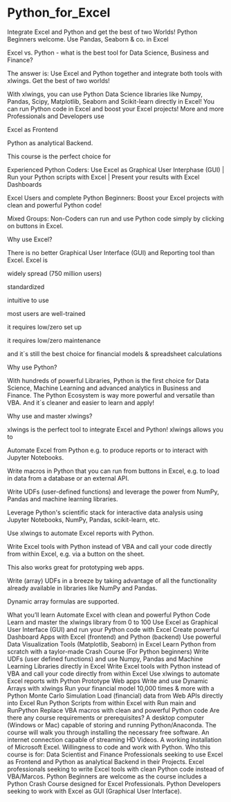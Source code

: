 # Python_for_Excel
Integrate Excel and Python and get the best of two Worlds! Python Beginners welcome. Use Pandas, Seaborn &amp; co. in Excel

Excel vs. Python - what is the best tool for Data Science, Business and Finance?

The answer is: Use Excel and Python together and integrate both tools with xlwings. Get the best of two worlds!



With xlwings, you can use Python Data Science libraries like Numpy, Pandas, Scipy, Matplotlib, Seaborn and Scikit-learn directly in Excel! You can run Python code in Excel and boost your Excel projects! More and more Professionals and Developers use

Excel as Frontend

Python as analytical Backend.  



This course is the perfect choice for

Experienced Python Coders: Use Excel as Graphical User Interphase (GUI) | Run your Python scripts with Excel | Present your results with Excel Dashboards 

Excel Users and complete Python Beginners: Boost your Excel projects with clean and powerful Python code!

Mixed Groups: Non-Coders can run and use Python code simply by clicking on buttons in Excel.



Why use Excel?

There is no better Graphical User Interface (GUI) and Reporting tool than Excel. Excel is

widely spread (750 million users)

standardized

intuitive to use

most users are well-trained

it requires low/zero set up

it requires low/zero maintenance  

and it´s still the best choice for financial models & spreadsheet calculations



Why use Python?

With hundreds of powerful Libraries, Python is the first choice for Data Science, Machine Learning and advanced analytics in Business and Finance. The Python Ecosystem is way more powerful and versatile than VBA. And it´s cleaner and easier to learn and apply!



Why use and master xlwings?

xlwings is the perfect tool to integrate Excel and Python! xlwings allows you to

Automate Excel from Python e.g. to produce reports or to interact with Jupyter Notebooks.

Write macros in Python that you can run from buttons in Excel, e.g. to load in data from a database or an external API.

Write UDFs (user-defined functions) and leverage the power from NumPy, Pandas and machine learning libraries.

Leverage Python's scientific stack for interactive data analysis using Jupyter Notebooks, NumPy, Pandas, scikit-learn, etc.

Use xlwings to automate Excel reports with Python.

Write Excel tools with Python instead of VBA and call your code directly from within Excel, e.g. via a button on the sheet.

This also works great for prototyping web apps.

Write (array) UDFs in a breeze by taking advantage of all the functionality already available in libraries like NumPy and Pandas.

Dynamic array formulas are supported.



What you’ll learn
Automate Excel with clean and powerful Python Code
Learn and master the xlwings library from 0 to 100
Use Excel as Graphical User Interface (GUI) and run your Python code with Excel
Create powerful Dashboard Apps with Excel (frontend) and Python (backend)
Use powerful Data Visualization Tools (Matplotlib, Seaborn) in Excel
Learn Python from scratch with a taylor-made Crash Course (For Python beginners)
Write UDFs (user defined functions) and use Numpy, Pandas and Machine Learning Libraries directly in Excel
Write Excel tools with Python instead of VBA and call your code directly from within Excel
Use xlwings to automate Excel reports with Python
Prototype Web apps
Write and use Dynamic Arrays with xlwings
Run your financial model 10,000 times & more with a Python Monte Carlo Simulation
Load (financial) data from Web APIs directly into Excel
Run Python Scripts from within Excel with Run main and RunPython
Replace VBA macros with clean and powerful Python code
Are there any course requirements or prerequisites?
A desktop computer (Windows or Mac) capable of storing and running Python/Anaconda. The course will walk you through installing the necessary free software.
An internet connection capable of streaming HD Videos.
A working installation of Microsoft Excel.
Willingness to code and work with Python.
Who this course is for:
Data Scientist and Finance Professionals seeking to use Excel as Frontend and Python as analytical Backend in their Projects.
Excel professionals seeking to write Excel tools with clean Python code instead of VBA/Marcos.
Python Beginners are welcome as the course includes a Python Crash Course designed for Excel Professionals.
Python Developers seeking to work with Excel as GUI (Graphical User Interface).
